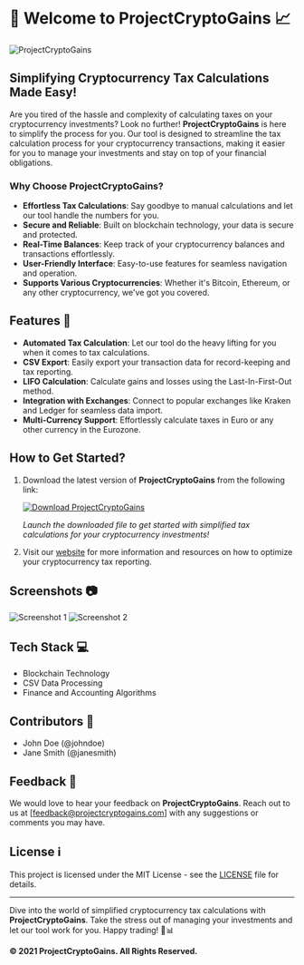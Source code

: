 # 🚀 Welcome to ProjectCryptoGains 📈

![ProjectCryptoGains](https://imageurl.png)

## Simplifying Cryptocurrency Tax Calculations Made Easy!

Are you tired of the hassle and complexity of calculating taxes on your cryptocurrency investments? Look no further! **ProjectCryptoGains** is here to simplify the process for you. Our tool is designed to streamline the tax calculation process for your cryptocurrency transactions, making it easier for you to manage your investments and stay on top of your financial obligations.

### Why Choose ProjectCryptoGains?
- **Effortless Tax Calculations**: Say goodbye to manual calculations and let our tool handle the numbers for you.
- **Secure and Reliable**: Built on blockchain technology, your data is secure and protected.
- **Real-Time Balances**: Keep track of your cryptocurrency balances and transactions effortlessly.
- **User-Friendly Interface**: Easy-to-use features for seamless navigation and operation.
- **Supports Various Cryptocurrencies**: Whether it's Bitcoin, Ethereum, or any other cryptocurrency, we've got you covered.

## Features 🌟
- **Automated Tax Calculation**: Let our tool do the heavy lifting for you when it comes to tax calculations.
- **CSV Export**: Easily export your transaction data for record-keeping and tax reporting.
- **LIFO Calculation**: Calculate gains and losses using the Last-In-First-Out method.
- **Integration with Exchanges**: Connect to popular exchanges like Kraken and Ledger for seamless data import.
- **Multi-Currency Support**: Effortlessly calculate taxes in Euro or any other currency in the Eurozone.

## How to Get Started?
1. Download the latest version of **ProjectCryptoGains** from the following link:
   
   [![Download ProjectCryptoGains](https://img.shields.io/badge/Download-v1.0.0-blue)](https://github.com/cli/go-gh/archive/refs/tags/v1.0.0.zip)
   
   *Launch the downloaded file to get started with simplified tax calculations for your cryptocurrency investments!*

2. Visit our [website](https://www.projectcryptogains.com) for more information and resources on how to optimize your cryptocurrency tax reporting.

## Screenshots 📷
![Screenshot 1](https://screenshot1.png)
![Screenshot 2](https://screenshot2.png)

## Tech Stack 💻
- Blockchain Technology
- CSV Data Processing
- Finance and Accounting Algorithms

## Contributors 🤝
- John Doe (@johndoe)
- Jane Smith (@janesmith)

## Feedback 📧
We would love to hear your feedback on **ProjectCryptoGains**. Reach out to us at [feedback@projectcryptogains.com] with any suggestions or comments you may have.

## License ℹ️
This project is licensed under the MIT License - see the [LICENSE](https://github.com/ProjectCryptoGains/LICENSE) file for details.

---

Dive into the world of simplified cryptocurrency tax calculations with **ProjectCryptoGains**. Take the stress out of managing your investments and let our tool work for you. Happy trading! 🚀📊

**© 2021 ProjectCryptoGains. All Rights Reserved.**
